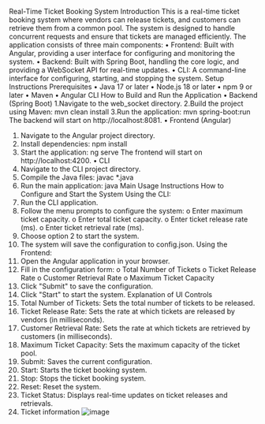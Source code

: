 Real-Time Ticket Booking System
Introduction
This is a real-time ticket booking system where vendors can release tickets, and customers can retrieve them from a common pool. The system is designed to handle concurrent requests and ensure that tickets are managed efficiently. The application consists of three main components:
•	Frontend: Built with Angular, providing a user interface for configuring and monitoring the system.
•	Backend: Built with Spring Boot, handling the core logic, and providing a WebSocket API for real-time updates.
•	CLI: A command-line interface for configuring, starting, and stopping the system.
Setup Instructions
Prerequisites
•	Java 17 or later
•	Node.js 18 or later
•	npm 9 or later
•	Maven
•	Angular CLI
How to Build and Run the Application
•	Backend (Spring Boot)
1.Navigate to the web_socket directory.
2.Build the project using Maven:
mvn clean install
3.Run the application:
mvn spring-boot:run
The backend will start on http://localhost:8081.
•	Frontend (Angular)
1.	Navigate to the Angular project directory.
2.	Install dependencies:
npm install
3.	Start the application:
ng serve
The frontend will start on http://localhost:4200.
•	CLI
1.	Navigate to the CLI project directory.
2.	Compile the Java files:
javac *.java
3.	Run the main application:
java Main
Usage Instructions
How to Configure and Start the System
Using the CLI:
1.	Run the CLI application.
2.	Follow the menu prompts to configure the system:
o	Enter maximum ticket capacity.
o	Enter total ticket capacity.
o	Enter ticket release rate (ms).
o	Enter ticket retrieval rate (ms).
3.	Choose option 2 to start the system.
4.	The system will save the configuration to config.json.
Using the Frontend:
1.	Open the Angular application in your browser.
2.	Fill in the configuration form:
o	Total Number of Tickets
o	Ticket Release Rate
o	Customer Retrieval Rate
o	Maximum Ticket Capacity
3.	Click "Submit" to save the configuration.
4.	Click "Start" to start the system.
Explanation of UI Controls
1.	Total Number of Tickets: Sets the total number of tickets to be released.
2.	Ticket Release Rate: Sets the rate at which tickets are released by vendors (in milliseconds).
3.	Customer Retrieval Rate: Sets the rate at which tickets are retrieved by customers (in milliseconds).
4.	Maximum Ticket Capacity: Sets the maximum capacity of the ticket pool.
5.	Submit: Saves the current configuration.
6.	Start: Starts the ticket booking system.
7.	Stop: Stops the ticket booking system.
8.	Reset: Reset the system.
9.	Ticket Status: Displays real-time updates on ticket releases and retrievals.
10.	Ticket information
![image](https://github.com/user-attachments/assets/9deeba5e-d710-4bb1-8430-b55fbb28b833)
